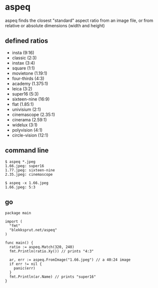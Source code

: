# aspeq

aspeq finds the closest "standard" aspect ratio from an image file, or from relative or absolute dimensions (width and height)

## defined ratios

* insta (9:16)
* classic (2:3)
* instax (3:4)
* square (1:1)
* movietone (1.19:1)
* four-thirds (4:3)
* academy (1.375:1)
* leica (3:2)
* super16 (5:3)
* sixteen-nine (16:9)
* flat (1.85:1)
* univisium (2:1)
* cinemascope (2.35:1)
* cinerama (2.59:1)
* widelux (3:1)
* polyvision (4:1)
* circle-vision (12:1)

## command line

```
$ aspeq *.jpeg
1.66.jpeg: super16
1.77.jpeg: sixteen-nine
2.35.jpeg: cinemascope

$ aspeq -x 1.66.jpeg
1.66.jpeg: 5:3
```

## go

```
package main

import (
  "fmt"
  "blekksprut.net/aspeq"
)

func main() {
  ratio := aspeq.Match(320, 240)
  fmt.Println(ratio.Xy()) // prints "4:3"

  ar, err := aspeq.FromImage("1.66.jpeg") // a 40:24 image
  if err != nil {
    panic(err)
  }
  fmt.Println(ar.Name) // prints "super16"
}
```
